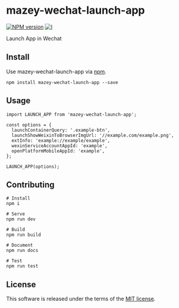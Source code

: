 # mazey-wechat-launch-app

[![NPM version][npm-image]][npm-url]
[![l][l-image]][l-url]

[npm-image]: https://img.shields.io/npm/v/mazey-wechat-launch-app
[npm-url]: https://npmjs.org/package/mazey-wechat-launch-app
[l-image]: https://img.shields.io/npm/l/mazey-wechat-launch-app
[l-url]: https://github.com/mazeyqian/mazey-wechat-launch-app

Launch App in Wechat

## Install

Use mazey-wechat-launch-app via [npm](https://www.npmjs.com/package/mazey-wechat-launch-app).

```
npm install mazey-wechat-launch-app --save
```

## Usage

```
import LAUNCH_APP from 'mazey-wechat-launch-app';

const options = {
  launchContainerQuery: '.example-btn',
  launchShowWeixinToBrowserImgUrl: '//example.com/example.png',
  extInfo: 'example://example/example',
  wexinServiceAccountAppId: 'example',
  openPlatformMobileAppId: 'example',
};

LAUNCH_APP(options);
```

## Contributing

```
# Install
npm i

# Serve
npm run dev

# Build
npm run build

# Document
npm run docs

# Test
npm run test
```

## License

This software is released under the terms of the [MIT license](https://github.com/mazeyqian/mazey-wechat-launch-app/blob/master/LICENSE).
